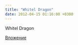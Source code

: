 ```yaml
---
title: "Whitel Dragon"
date: 2012-04-15 01:16:00 +0300
---
```


Whitel Dragon

[Вложение](https://vk.com/video41076938_162210200)
